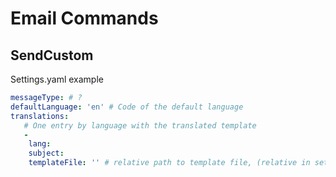 # Email Commands

## SendCustom

Settings.yaml example

````yaml 
messageType: # ?
defaultLanguage: 'en' # Code of the default language 
translations: 
   # One entry by language with the translated template
   -
    lang:
    subject:
    templateFile: '' # relative path to template file, (relative in settings.yaml folder)
````

